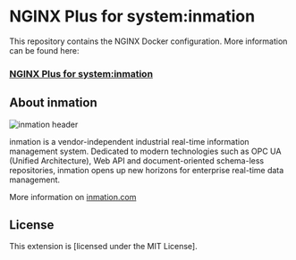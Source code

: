 # NGINX Plus for system:inmation

This repository contains the NGINX Docker configuration.
More information can be found here:

### [NGINX Plus for system:inmation](https://github.com/inmation/inmation-api-docs/tree/master/nginx/README.md)

## About inmation

![inmation header](https://www.inmation.com/images/inmation_github_header.png "inmation")

inmation is a vendor-independent industrial real-time information management system. Dedicated to modern technologies such as OPC UA (Unified Architecture), Web API and document-oriented schema-less repositories, inmation opens up new horizons for enterprise real-time data management.

More information on [inmation.com](https://inmation.com)

## License

This extension is [licensed under the MIT License].